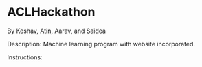 # ACLHackathon
By Keshav, Atin, Aarav, and Saidea

Description:
Machine learning program with website incorporated.

Instructions: 

